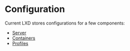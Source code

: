 # Configuration
Current LXD stores configurations for a few components:

- [Server](server.md)
- [Containers](containers.md)
- [Profiles](profiles.md)
